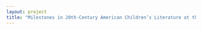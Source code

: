 ```yaml
--- 
layout: project 
title: "Milestones in 20th-Century American Children’s Literature at the Free Library of Philadelphia" 
---
```



